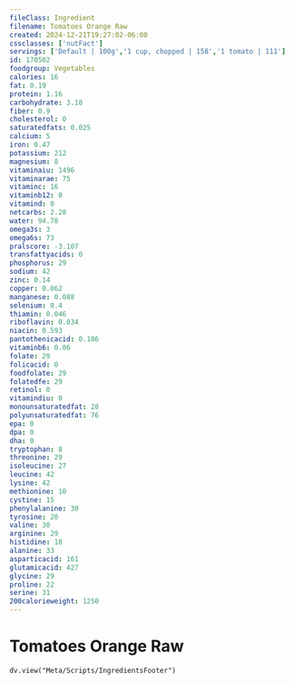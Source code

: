 ```yaml
---
fileClass: Ingredient
filename: Tomatoes Orange Raw
created: 2024-12-21T19:27:02-06:00
cssclasses: ['nutFact']
servings: ['Default | 100g','1 cup, chopped | 158','1 tomato | 111']
id: 170502
foodgroup: Vegetables
calories: 16
fat: 0.19
protein: 1.16
carbohydrate: 3.18
fiber: 0.9
cholesterol: 0
saturatedfats: 0.025
calcium: 5
iron: 0.47
potassium: 212
magnesium: 8
vitaminaiu: 1496
vitaminarae: 75
vitaminc: 16
vitaminb12: 0
vitamind: 0
netcarbs: 2.28
water: 94.78
omega3s: 3
omega6s: 73
pralscore: -3.107
transfattyacids: 0
phosphorus: 29
sodium: 42
zinc: 0.14
copper: 0.062
manganese: 0.088
selenium: 0.4
thiamin: 0.046
riboflavin: 0.034
niacin: 0.593
pantothenicacid: 0.186
vitaminb6: 0.06
folate: 29
folicacid: 0
foodfolate: 29
folatedfe: 29
retinol: 0
vitamindiu: 0
monounsaturatedfat: 28
polyunsaturatedfat: 76
epa: 0
dpa: 0
dha: 0
tryptophan: 8
threonine: 29
isoleucine: 27
leucine: 42
lysine: 42
methionine: 10
cystine: 15
phenylalanine: 30
tyrosine: 20
valine: 30
arginine: 29
histidine: 18
alanine: 33
asparticacid: 161
glutamicacid: 427
glycine: 29
proline: 22
serine: 31
200calorieweight: 1250
---
```


# Tomatoes Orange Raw

```dataviewjs
dv.view("Meta/Scripts/IngredientsFooter")
```